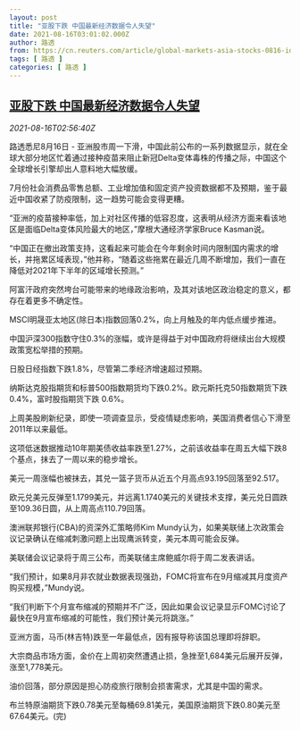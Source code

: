 ```yaml
---
layout: post
title: "亚股下跌 中国最新经济数据令人失望"
date: 2021-08-16T03:01:02.000Z
author: 路透
from: https://cn.reuters.com/article/global-markets-asia-stocks-0816-idCNKBS2FH089
tags: [ 路透 ]
categories: [ 路透 ]
---
```

<!--1629082862000-->
[亚股下跌 中国最新经济数据令人失望](https://cn.reuters.com/article/global-markets-asia-stocks-0816-idCNKBS2FH089)
------

<div>
<div><i>2021-08-16T02:56:40Z</i></div><p>路透悉尼8月16日 - 亚洲股市周一下滑，中国此前公布的一系列数据显示，就在全球大部分地区忙着通过接种疫苗来阻止新冠Delta变体毒株的传播之际，中国这个全球增长引擎却出人意料地大幅放缓。</p><p>7月份社会消费品零售总额、工业增加值和固定资产投资数据都不及预期，鉴于最近中国收紧了防疫限制，这一趋势可能会变得更糟。</p><p>“亚洲的疫苗接种率低，加上对社区传播的低容忍度，这表明从经济方面来看该地区是面临Delta变体风险最大的地区，”摩根大通经济学家Bruce Kasman说。</p><p>“中国正在撤出政策支持，这看起来可能会在今年剩余时间内限制国内需求的增长，并拖累区域表现，”他并称，“随着这些拖累在最近几周不断增加，我们一直在降低对2021年下半年的区域增长预测。”</p><p>阿富汗政府突然垮台可能带来的地缘政治影响，及其对该地区政治稳定的意义，都存在着更多不确定性。</p><p>MSCI明晟亚太地区(除日本)指数回落0.2%，向上月触及的年内低点缓步推进。</p><p>中国沪深300指数守住0.3%的涨幅，或许是得益于对中国政府将继续出台大规模政策宽松举措的预期。</p><p>日股日经指数下跌1.8%，尽管第二季经济增速超过预期。</p><p>纳斯达克股指期货和标普500指数期货均下跌0.2%。欧元斯托克50指数期货下跌0.4%，富时股指期货下跌 0.6%。</p><p>上周美股刷新纪录，即使一项调查显示，受疫情疑虑影响，美国消费者信心下滑至2011年以来最低。</p><p>这项低迷数据推动10年期美债收益率跌至1.27%，之前该收益率在周五大幅下跌8个基点，抹去了一周以来的稳步增长。</p><p>美元一周涨幅也被抹去，其兑一篮子货币从近五个月高点93.195回落至92.517。</p><p>欧元兑美元反弹至1.1799美元，并远离1.1740美元的关键技术支撑，美元兑日圆跌至109.36日圆，从上周高点110.79回落。</p><p>澳洲联邦银行(CBA)的资深外汇策略师Kim Mundy认为，如果美联储上次政策会议记录确认在缩减刺激问题上出现鹰派转变，美元本周可能会反弹。</p><p>美联储会议记录将于周三公布，而美联储主席鲍威尔将于周二发表讲话。</p><p>“我们预计，如果8月非农就业数据表现强劲，FOMC将宣布在9月缩减其月度资产购买规模，”Mundy说。</p><p>“我们判断下个月宣布缩减的预期并不广泛，因此如果会议记录显示FOMC讨论了最快在9月宣布缩减的可能性，我们预计美元将跳涨。”</p><p>亚洲方面，马币(林吉特)跌至一年最低点，因有报导称该国总理即将辞职。</p><p>大宗商品市场方面，金价在上周初突然遭遇止损，急挫至1,684美元后展开反弹，涨至1,778美元。</p><p>油价回落，部分原因是担心防疫旅行限制会损害需求，尤其是中国的需求。</p><p>布兰特原油期货下跌0.78美元至每桶69.81美元，美国原油期货下跌0.80美元至67.64美元。(完)</p>
</div>
